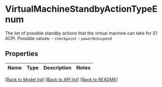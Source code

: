 # VirtualMachineStandbyActionTypeEnum

The list of possible standby actions that the virtual machine can take for S1 ACPI.  Possible values: - `checkpoint` - `powerOnSuspend` 

## Properties
Name | Type | Description | Notes
------------ | ------------- | ------------- | -------------

[[Back to Model list]](../README.md#documentation-for-models) [[Back to API list]](../README.md#documentation-for-api-endpoints) [[Back to README]](../README.md)


